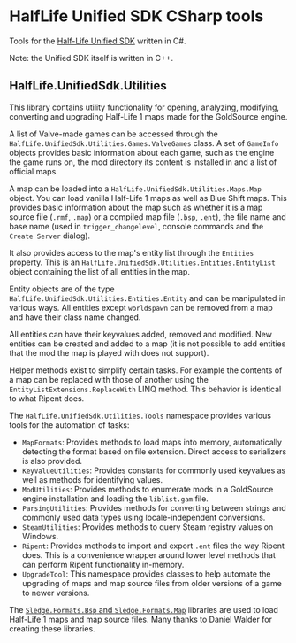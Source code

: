 # HalfLife Unified SDK CSharp tools

Tools for the [Half-Life Unified SDK](https://github.com/SamVanheer/halflife-unified-sdk) written in C#.

Note: the Unified SDK itself is written in C++.

## HalfLife.UnifiedSdk.Utilities

This library contains utility functionality for opening, analyzing, modifying, converting and upgrading Half-Life 1 maps made for the GoldSource engine.

A list of Valve-made games can be accessed through the `HalfLife.UnifiedSdk.Utilities.Games.ValveGames` class.
A set of `GameInfo` objects provides basic information about each game, such as the engine the game runs on, the mod directory its content is installed in and a list of official maps.

A map can be loaded into a `HalfLife.UnifiedSdk.Utilities.Maps.Map` object. You can load vanilla Half-Life 1 maps as well as Blue Shift maps. This provides basic information about the map such as whether it is a map source file (`.rmf`, `.map`) or a compiled map file (`.bsp`, `.ent`), the file name and base name (used in `trigger_changelevel`, console commands and the `Create Server` dialog).

It also provides access to the map's entity list through the `Entities` property. This is an `HalfLife.UnifiedSdk.Utilities.Entities.EntityList` object containing the list of all entities in the map. 

Entity objects are of the type `HalfLife.UnifiedSdk.Utilities.Entities.Entity` and can be manipulated in various ways. All entities except `worldspawn` can be removed from a map and have their class name changed.

All entities can have their keyvalues added, removed and modified. New entities can be created and added to a map (it is not possible to add entities that the mod the map is played with does not support).

Helper methods exist to simplify certain tasks. For example the contents of a map can be replaced with those of another using the `EntityListExtensions.ReplaceWith` LINQ method. This behavior is identical to what Ripent does.

The `HalfLife.UnifiedSdk.Utilities.Tools` namespace provides various tools for the automation of tasks:
* `MapFormats`: Provides methods to load maps into memory, automatically detecting the format based on file extension. Direct access to serializers is also provided.
* `KeyValueUtilities`: Provides constants for commonly used keyvalues as well as methods for identifying values.
* `ModUtilities`: Provides methods to enumerate mods in a GoldSource engine installation and loading the `liblist.gam` file.
* `ParsingUtilities`: Provides methods for converting between strings and commonly used data types using locale-independent conversions.
* `SteamUtilities`: Provides methods to query Steam registry values on Windows.
* `Ripent`: Provides methods to import and export `.ent` files the way Ripent does. This is a convenience wrapper around lower level methods that can perform Ripent functionality in-memory.
* `UpgradeTool`: This namespace provides classes to help automate the upgrading of maps and map source files from older versions of a game to newer versions.

The [`Sledge.Formats.Bsp` and `Sledge.Formats.Map`](https://github.com/LogicAndTrick/sledge-formats) libraries are used to load Half-Life 1 maps and map source files. Many thanks to Daniel Walder for creating these libraries.
